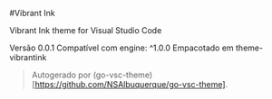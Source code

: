 #Vibrant Ink

Vibrant Ink theme for Visual Studio Code

Versão 0.0.1
Compatível com engine: ^1.0.0
Empacotado em theme-vibrantink

> Autogerado por (go-vsc-theme)[https://github.com/NSAlbuquerque/go-vsc-theme].